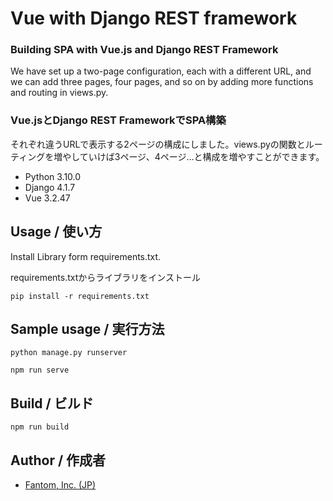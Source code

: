 # Vue with Django REST framework

### Building SPA with Vue.js and Django REST Framework

We have set up a two-page configuration, each with a different URL, and we can add three pages, four pages, and so on by adding more functions and routing in views.py.

### Vue.jsとDjango REST FrameworkでSPA構築

それぞれ違うURLで表示する2ページの構成にしました。views.pyの関数とルーティングを増やしていけば3ページ、4ページ…と構成を増やすことができます。

- Python 3.10.0
- Django 4.1.7
- Vue 3.2.47

## Usage / 使い方

Install Library form requirements.txt.

requirements.txtからライブラリをインストール


	pip install -r requirements.txt
	
## Sample usage / 実行方法

	python manage.py runserver

    npm run serve

## Build / ビルド

	npm run build

## Author / 作成者

- [Fantom, Inc. (JP)](https://twitter.com/Fantomcojp)